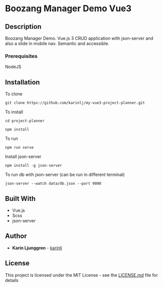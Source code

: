 # Boozang Manager Demo Vue3

## Description

Boozang Manager Demo. Vue.js 3 CRUD application with json-server and also a slide in mobile nav. Semantic and accessible.

### Prerequisites

NodeJS

## Installation

To clone

`git clone https://github.com/karinlj/my-vue3-project-planner.git`

To install

`cd project-planner`

`npm install`

To run

`npm run serve`

Install json-server

`npm install -g json-server`

To run db with json-server (can be run in different terminal)

`json-server --watch data/db.json --port 9000`

## Built With

- Vue.js
- Scss
- json-server

## Author

- **Karin Ljunggren** - [karinlj](https://github.com/karinlj)

## License

This project is licensed under the MIT License - see the [LICENSE.md](LICENSE.md) file for details

```

```
